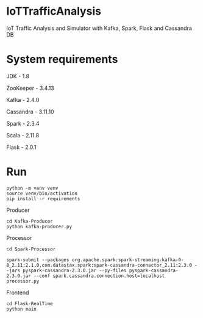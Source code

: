 # IoTTrafficAnalysis
IoT Traffic Analysis and Simulator with Kafka, Spark, Flask and Cassandra DB

# System requirements
JDK - 1.8

ZooKeeper - 3.4.13

Kafka - 2.4.0

Cassandra - 3.11.10

Spark - 2.3.4

Scala - 2.11.8

Flask - 2.0.1

# Run

```
python -m venv venv
source venv/bin/activation
pip install -r requirements
```

Producer
```
cd Kafka-Producer
python kafka-producer.py
```

Processor
```
cd Spark-Processor

spark-submit --packages org.apache.spark:spark-streaming-kafka-0-8_2.11:2.1.0,com.datastax.spark:spark-cassandra-connector_2.11:2.3.0 --jars pyspark-cassandra-2.3.0.jar --py-files pyspark-cassandra-2.3.0.jar --conf spark.cassandra.connection.host=localhost processor.py
```

Frontend
```
cd Flask-RealTime
python main
```
